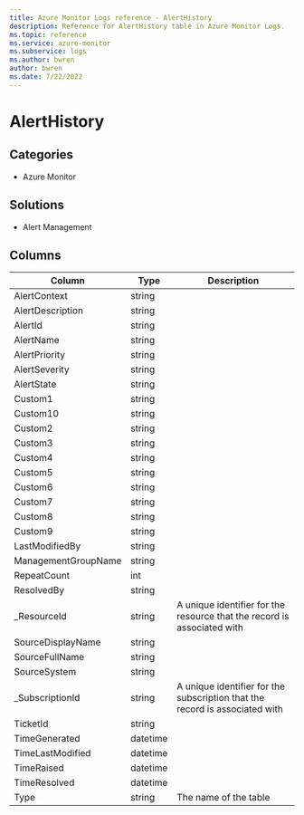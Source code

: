 ```yaml
---
title: Azure Monitor Logs reference - AlertHistory
description: Reference for AlertHistory table in Azure Monitor Logs.
ms.topic: reference
ms.service: azure-monitor
ms.subservice: logs
ms.author: bwren
author: bwren
ms.date: 7/22/2022
---
```


# AlertHistory

 

## Categories

- Azure Monitor
## Solutions

- Alert Management




## Columns

| Column | Type | Description |
| --- | --- | --- |
| AlertContext | string |  |
| AlertDescription | string |  |
| AlertId | string |  |
| AlertName | string |  |
| AlertPriority | string |  |
| AlertSeverity | string |  |
| AlertState | string |  |
| Custom1 | string |  |
| Custom10 | string |  |
| Custom2 | string |  |
| Custom3 | string |  |
| Custom4 | string |  |
| Custom5 | string |  |
| Custom6 | string |  |
| Custom7 | string |  |
| Custom8 | string |  |
| Custom9 | string |  |
| LastModifiedBy | string |  |
| ManagementGroupName | string |  |
| RepeatCount | int |  |
| ResolvedBy | string |  |
| _ResourceId | string | A unique identifier for the resource that the record is associated with |
| SourceDisplayName | string |  |
| SourceFullName | string |  |
| SourceSystem | string |  |
| _SubscriptionId | string | A unique identifier for the subscription that the record is associated with |
| TicketId | string |  |
| TimeGenerated | datetime |  |
| TimeLastModified | datetime |  |
| TimeRaised | datetime |  |
| TimeResolved | datetime |  |
| Type | string | The name of the table |

